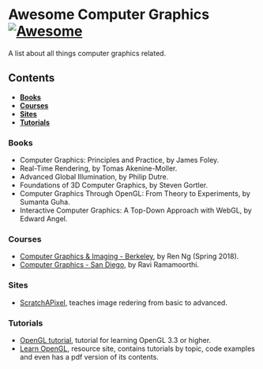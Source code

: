 # Awesome Computer Graphics [![Awesome](https://awesome.re/badge.svg)](https://awesome.re)

A list about all things computer graphics related.

## Contents

* **[Books](#books)** 
* **[Courses](#courses)**
* **[Sites](#sites)**
* **[Tutorials](tutorials)**

### Books
* Computer Graphics: Principles and Practice, by James Foley.
* Real-Time Rendering, by Tomas Akenine-Moller.
* Advanced Global Illumination, by Philip Dutre.
* Foundations of 3D Computer Graphics, by Steven Gortler.
* Computer Graphics Through OpenGL: From Theory to Experiments, by Sumanta Guha.
* Interactive Computer Graphics: A Top-Down Approach with WebGL, by Edward Angel.


### Courses
* [Computer Graphics & Imaging - Berkeley](https://cs184.eecs.berkeley.edu/), by Ren Ng (Spring 2018).
* [Computer Graphics - San Diego](https://www.edx.org/course/computer-graphics-uc-san-diegox-cse167x-3), by Ravi Ramamoorthi.



### Sites
* [ScratchAPixel](https://www.scratchapixel.com/index.php?#_=_), teaches image redering from basic to advanced.


### Tutorials
* [OpenGL tutorial](http://www.opengl-tutorial.org/), tutorial for learning OpenGL 3.3 or higher.
* [Learn OpenGL](https://learnopengl.com/), resource site, contains tutorials by topic, code examples and even has a pdf version of its contents.


